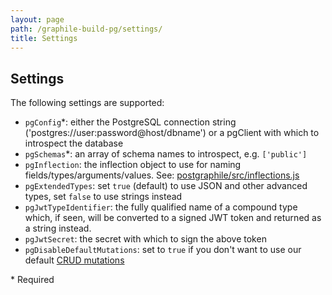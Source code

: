 ```yaml
---
layout: page
path: /graphile-build-pg/settings/
title: Settings
---
```


## Settings

The following settings are supported:

- `pgConfig`\*: either the PostgreSQL connection string ('postgres://user:password@host/dbname') or a pgClient with which to introspect the database
- `pgSchemas`\*: an array of schema names to introspect, e.g. `['public']`
- `pgInflection`: the inflection object to use for naming fields/types/arguments/values. See: [postgraphile/src/inflections.js](https://github.com/graphile/graphile-engine/blob/master/packages/postgraphile/src/inflections.js)
- `pgExtendedTypes`: set `true` (default) to use JSON and other advanced types, set `false` to use strings instead
- `pgJwtTypeIdentifier`: the fully qualified name of a compound type which, if seen, will be converted to a signed JWT token and returned as a string instead.
- `pgJwtSecret`: the secret with which to sign the above token
- `pgDisableDefaultMutations`: set to `true` if you don't want to use our default [CRUD mutations](/postgraphile/crud-mutations/)

\* Required
